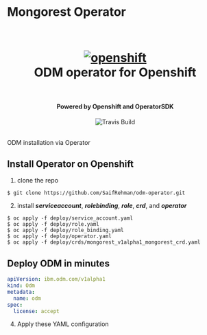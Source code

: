 # Mongorest Operator
<h1 align="center">
  <br>
  <a href="https://github.com/SaifRehman/mongo-rest-operator"><img src="https://thumbor.forbes.com/thumbor/960x0/https%3A%2F%2Fblogs-images.forbes.com%2Fjanakirammsv%2Ffiles%2F2018%2F05%2Frh-os.jpg" alt="openshift" width="IBM"></a>
  <br>
      ODM operator for Openshift
  <br>
  <br>
</h1>

<h4 align="center">Powered by Openshift and OperatorSDK</h4>

<p align="center">
  <a>
    <img src="https://img.shields.io/travis/keppel/lotion/master.svg"
         alt="Travis Build">
  </a>
</p>
<br>
ODM installation via Operator

## Install Operator on Openshift

1. clone the repo
```
$ git clone https://github.com/SaifRehman/odm-operator.git
```
2. install ***serviceaccount***, ***rolebinding***, ***role***, ***crd***, and ***operator***
```
$ oc apply -f deploy/service_account.yaml
$ oc apply -f deploy/role.yaml
$ oc apply -f deploy/role_binding.yaml
$ oc apply -f deploy/operator.yaml
$ oc apply -f deploy/crds/mongorest_v1alpha1_mongorest_crd.yaml
```
## Deploy ODM in minutes 
``` YAML
apiVersion: ibm.odm.com/v1alpha1
kind: Odm
metadata:
  name: odm
spec:
  license: accept
```
4. Apply these YAML configuration